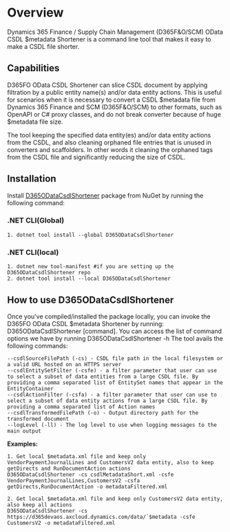 # Overview 

Dynamics 365 Finance / Supply Chain Management (D365F&O/SCM) OData CSDL $metadata Shortener is a command line tool that makes it easy to make a CSDL file shorter.
 

## Capabilities

D365FO OData CSDL Shortener can slice CSDL document by applying filtration by a public entity name(s) and/or data entity actions.
This is useful for scenarios when it is necessary to convert a CSDL $metadata file from Dynamics 365 Finance and SCM (D365F&O/SCM) to other formats, such as OpenAPI or C# proxy classes, and do not break converter because of huge $metadata file size.

The tool keeping the specified data entity(es) and/or data entity actions from the CSDL, and also cleaning orphaned file entries that is unused in converters and scaffolders. In other words it cleaning the orphaned tags from the CSDL file and significantly reducing the size of CSDL.
 

## Installation 

Install [D365ODataCsdlShortener](https://www.nuget.org/packages/D365ODataCsdlShortener) package from NuGet by running the following command:  
 
### .NET CLI(Global)  
	1. dotnet tool install --global D365ODataCsdlShortener
 
### .NET CLI(local) 
	1. dotnet new tool-manifest #if you are setting up the D365ODataCsdlShortener repo 
	2. dotnet tool install --local D365ODataCsdlShortener
 

## How to use D365ODataCsdlShortener
Once you've compiled/installed the package locally, you can invoke the D365FO OData CSDL $metadata Shortener by running: D365ODataCsdlShortener [command]. 
You can access the list of command options we have by running D365ODataCsdlShortener -h 
The tool avails the following commands:

	--csdlSourceFilePath (-cs) - CSDL file path in the local filesystem or a valid URL hosted on an HTTPS server
	--csdlEntitySetFilter (-csfe) - a filter parameter that user can use to select a subset of data entities from a large CSDL file. By providing a comma separated list of EntitySet names that appear in the EntityContainer
	--csdlActionFilter (-csfa) - a filter parameter that user can use to select a subset of data entity actions from a large CSDL file. By providing a comma separated list of Action names
	--csdlTransformedFilePath (-o) - Output directory path for the transformed document
	--logLevel (-ll) - The log level to use when logging messages to the main output 

 **Examples:**  

	1. Get local $metadata.xml file and keep only VendorPaymentJournalLines and CustomersV2 data entity, also to keep getDirects and RunDocumentAction actions 
	D365ODataCsdlShortener -cs csdlMetadataShort.xml -csfe VendorPaymentJournalLines,CustomersV2 -csfa getDirects,RunDocumentAction -o metadataFiltered.xml
    
    2. Get local $metadata.xml file and keep only CustomersV2 data entity, also keep all actions 
	D365ODataCsdlShortener -cs https://d365devaos.axcloud.dynamics.com/data/`$metadata -csfe CustomersV2 -o metadataFiltered.xml

